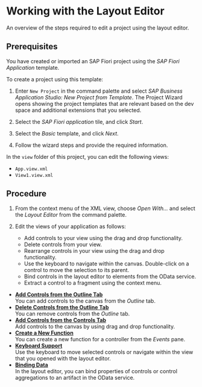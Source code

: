 <!-- loio8fbbaad310eb4712a5d8169331106b25 -->

# Working with the Layout Editor

An overview of the steps required to edit a project using the layout editor.



<a name="loio8fbbaad310eb4712a5d8169331106b25__prereq_wxp_lqs_vnb"/>

## Prerequisites

You have created or imported an SAP Fiori project using the *SAP Fiori Application* template.

To create a project using this template:

1.  Enter `New Project` in the command palette and select *SAP Business Application Studio: New Project from Template*. The Project Wizard opens showing the project templates that are relevant based on the dev space and additional extensions that you selected.
2.  Select the *SAP Fiori application* tile, and click *Start*.

3.  Select the *Basic* template, and click *Next*.
4.  Follow the wizard steps and provide the required information.

In the `view` folder of this project, you can edit the following views:

-   `App.view.xml`
-   `View1.view.xml`



<a name="loio8fbbaad310eb4712a5d8169331106b25__steps_xxp_lqs_vnb"/>

## Procedure

1.  From the context menu of the XML view, choose *Open With...* and select the *Layout Editor* from the command palette.

2.  Edit the views of your application as follows:

    -   Add controls to your view using the drag and drop functionality.
    -   Delete controls from your view.
    -   Rearrange controls in your view using the drag and drop functionality.
    -   Use the keyboard to navigate within the canvas. Double-click on a control to move the selection to its parent.
    -   Bind controls in the layout editor to elements from the OData service.
    -   Extract a control to a fragment using the context menu.


-   **[Add Controls from the Outline Tab](add-controls-from-the-outline-tab-1cf5a5b.md "You can add controls to the canvas from the Outline
		tab.")**  
You can add controls to the canvas from the *Outline* tab.
-   **[Delete Controls from the Outline Tab](delete-controls-from-the-outline-tab-04ad947.md "You can remove controls from the Outline tab.")**  
You can remove controls from the *Outline* tab.
-   **[Add Controls from the Controls Tab](add-controls-from-the-controls-tab-3a1f27e.md "Add controls to the canvas by using drag and drop functionality.")**  
Add controls to the canvas by using drag and drop functionality.
-   **[Create a New Function](create-a-new-function-b9cfeb1.md "You can create a new function for a controller from the Events
		pane.")**  
You can create a new function for a controller from the *Events* pane.
-   **[Keyboard Support](keyboard-support-55caf37.md "Use the keyboard to move selected controls or navigate within the view that you opened
		with the layout editor.")**  
Use the keyboard to move selected controls or navigate within the view that you opened with the layout editor.
-   **[Binding Data](binding-data-c24e9c4.md "In the layout editor, you can bind properties of controls or control aggregations to an
		artifact in the OData service.")**  
In the layout editor, you can bind properties of controls or control aggregations to an artifact in the OData service.

